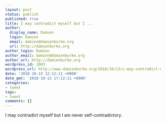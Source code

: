 ```yaml
---
layout: post
status: publish
published: true
title: I may contradict myself but I ...
author:
  display_name: Damien
  login: Damien
  email: damien@damienburke.org
  url: http://damienburke.org
author_login: Damien
author_email: damien@damienburke.org
author_url: http://damienburke.org
wordpress_id: 1003
wordpress_url: http://www.damienburke.org/2010/10/13/i-may-contradict-myself-but-i/
date: '2010-10-13 12:12:11 +0000'
date_gmt: '2010-10-13 17:12:11 +0000'
categories:
- tweet
tags:
- tweet
comments: []
---
```

<p>I may contradict myself but I am never self-contradictory.</p>
